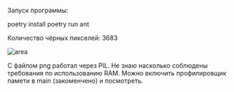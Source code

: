 Запуск программы:

poetry install
poetry run ant

Количество чёрных пикселей: 3683

![area](https://github.com/ve4e/langtons_ant/assets/41368399/5fad11e4-17b3-4059-96f4-a03ab70e8f01)

С файлом png работал через PIL. Не знаю насколько соблюдены требования по использованию RAM. Можно включить профилировщик памети в main (закоменчено) и посмотреть.

